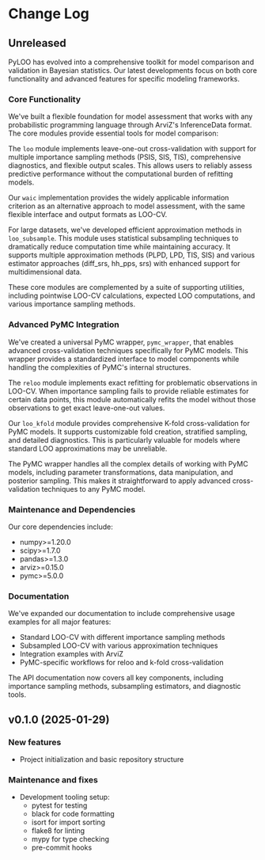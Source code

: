 # Change Log

## Unreleased

PyLOO has evolved into a comprehensive toolkit for model comparison and validation in Bayesian statistics. Our latest developments focus on both core functionality and advanced features for specific modeling frameworks.

### Core Functionality

We've built a flexible foundation for model assessment that works with any probabilistic programming language through ArviZ's InferenceData format. The core modules provide essential tools for model comparison:

The `loo` module implements leave-one-out cross-validation with support for multiple importance sampling methods (PSIS, SIS, TIS), comprehensive diagnostics, and flexible output scales. This allows users to reliably assess predictive performance without the computational burden of refitting models.

Our `waic` implementation provides the widely applicable information criterion as an alternative approach to model assessment, with the same flexible interface and output formats as LOO-CV.

For large datasets, we've developed efficient approximation methods in `loo_subsample`. This module uses statistical subsampling techniques to dramatically reduce computation time while maintaining accuracy. It supports multiple approximation methods (PLPD, LPD, TIS, SIS) and various estimator approaches (diff_srs, hh_pps, srs) with enhanced support for multidimensional data.

These core modules are complemented by a suite of supporting utilities, including pointwise LOO-CV calculations, expected LOO computations, and various importance sampling methods.

### Advanced PyMC Integration

We've created a universal PyMC wrapper, `pymc_wrapper`, that enables advanced cross-validation techniques specifically for PyMC models. This wrapper provides a standardized interface to model components while handling the complexities of PyMC's internal structures.

The `reloo` module implements exact refitting for problematic observations in LOO-CV. When importance sampling fails to provide reliable estimates for certain data points, this module automatically refits the model without those observations to get exact leave-one-out values.

Our `loo_kfold` module provides comprehensive K-fold cross-validation for PyMC models. It supports customizable fold creation, stratified sampling, and detailed diagnostics. This is particularly valuable for models where standard LOO approximations may be unreliable.

The PyMC wrapper handles all the complex details of working with PyMC models, including parameter transformations, data manipulation, and posterior sampling. This makes it straightforward to apply advanced cross-validation techniques to any PyMC model.

### Maintenance and Dependencies

Our core dependencies include:
- numpy>=1.20.0
- scipy>=1.7.0
- pandas>=1.3.0
- arviz>=0.15.0
- pymc>=5.0.0

### Documentation

We've expanded our documentation to include comprehensive usage examples for all major features:
- Standard LOO-CV with different importance sampling methods
- Subsampled LOO-CV with various approximation techniques
- Integration examples with ArviZ
- PyMC-specific workflows for reloo and k-fold cross-validation

The API documentation now covers all key components, including importance sampling methods, subsampling estimators, and diagnostic tools.

## v0.1.0 (2025-01-29)

### New features
- Project initialization and basic repository structure

### Maintenance and fixes
- Development tooling setup:
  - pytest for testing
  - black for code formatting
  - isort for import sorting
  - flake8 for linting
  - mypy for type checking
  - pre-commit hooks

[Unreleased]: https://github.com/your-username/pyloo/compare/v0.1.0...HEAD
[0.1.0]: https://github.com/your-username/pyloo/releases/tag/v0.1.0
